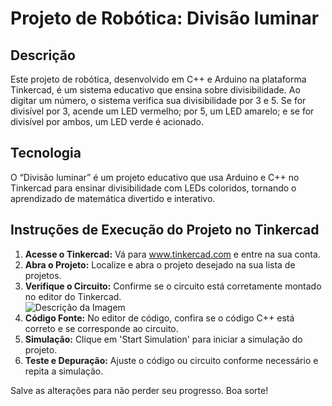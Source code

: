  <h1>Projeto de Robótica: Divisão luminar </h1>
    <section>
        <h2>Descrição</h2>
        <p>Este projeto de robótica, desenvolvido em C++ e Arduino na plataforma Tinkercad, é um sistema educativo que ensina sobre divisibilidade. Ao digitar um número, o sistema verifica sua divisibilidade por 3 e 5. Se for divisível por 3, acende um LED vermelho; por 5, um LED amarelo; e se for divisível por ambos, um LED verde é acionado.</p>
    </section>
    <section>
        <h2>Tecnologia</h2>
        <p>O “Divisão luminar” é um projeto educativo que usa Arduino e C++ no Tinkercad para ensinar divisibilidade com LEDs coloridos, tornando o aprendizado de matemática divertido e interativo.</p>
    </section>
      <h2>Instruções de Execução do Projeto no Tinkercad</h2>
    <ol>
        <li><strong>Acesse o Tinkercad:</strong> Vá para <a href="https://www.tinkercad.com">www.tinkercad.com</a> e entre na sua conta.</li>
        <li><strong>Abra o Projeto:</strong> Localize e abra o projeto desejado na sua lista de projetos.</li>
        <li><strong>Verifique o Circuito:</strong> Confirme se o circuito está corretamente montado no editor do Tinkercad.</li>
 <img src="https://github.com/Lari-Ara/Divisao-luminar/assets/166271278/afdbe6c9-6f78-4695-b609-845ee82f009e" alt="Descrição da Imagem">
      <li><strong>Código Fonte:</strong> No editor de código, confira se o código C++ está correto e se corresponde ao circuito.</li>
        <li><strong>Simulação:</strong> Clique em 'Start Simulation' para iniciar a simulação do projeto.</li>
        <li><strong>Teste e Depuração:</strong> Ajuste o código ou circuito conforme necessário e repita a simulação.</li>
    </ol>
    <p>Salve as alterações para não perder seu progresso. Boa sorte!</p>
    </section>
    
   
   



    

